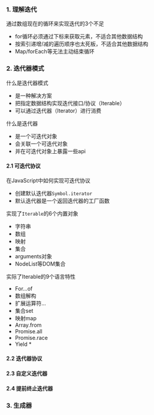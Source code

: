 ### 1. 理解迭代

通过数组现在的循环来实现迭代的3个不足

- for循环必须通过下标来获取元素，不适合其他数据结构
- 按索引递增/减的遍历顺序也太死板，不适合其他数据结构
- Map/forEach等无法主动结束循环



### 2. 迭代器模式

什么是迭代器模式

- 是一种解决方案
- 把指定数据结构实现迭代接口/协议（Iterable）
- 可以通过迭代器（Iterator）进行消费



什么是迭代器

- 是一个可迭代对象
- 会关联一个可迭代对象
- 并在可迭代对象上暴露一些api



#### 2.1 可迭代协议

在JavaScript中如何实现可迭代协议

- 创建默认迭代器`Symbol.iterator`
- 默认迭代器是一个返回迭代器的工厂函数



实现了`Iterable`的6个内置对象

- 字符串
- 数组
- 映射
- 集合
- arguments对象
- NodeList等DOM集合



实际了Iterable的9个语言特性

- For...of
- 数组解构
- 扩展运算符...
- 集合set
- 映射map
- Array.from
- Promise.all
- Promise.race
- Yield *

#### 2.2 迭代器协议

#### 2.3 自定义迭代器

#### 2.4 提前终止迭代器

### 3. 生成器

